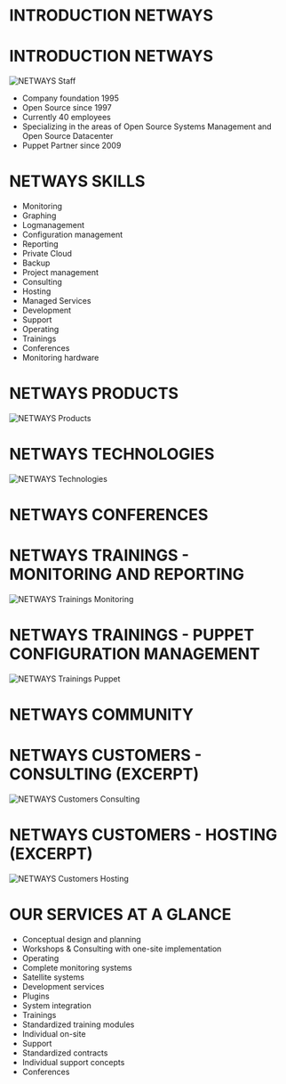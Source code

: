 <!SLIDE subsection>
# INTRODUCTION NETWAYS

<!SLIDE img_right>
# INTRODUCTION NETWAYS
![NETWAYS Staff](../_images/netways/Facebook_72dpi.jpg)

* Company foundation 1995
* Open Source since 1997
* Currently 40 employees
* Specializing in the areas of Open Source Systems Management and Open Source Datacenter
* Puppet Partner since 2009

<!SLIDE bullets_left-right>
# NETWAYS SKILLS

* Monitoring
* Graphing
* Logmanagement
* Configuration management
* Reporting
* Private Cloud
* Backup
* Project management
* Consulting
* Hosting
* Managed Services
* Development
* Support
* Operating
* Trainings
* Conferences
* Monitoring hardware

<!SLIDE single_img>
# NETWAYS PRODUCTS
![NETWAYS Products](../_images/netways/NETWAYS_Products.png)

<!SLIDE single_img>
# NETWAYS TECHNOLOGIES
![NETWAYS Technologies](../_images/netways/NETWAYS_Technologies.png)

<!SLIDE>
# NETWAYS CONFERENCES

<!SLIDE single_img>
# NETWAYS TRAININGS - MONITORING AND REPORTING
![NETWAYS Trainings Monitoring](../_images/netways/NETWAYS_Trainings_Monitoring.png)

<!SLIDE single_img>
# NETWAYS TRAININGS - PUPPET CONFIGURATION MANAGEMENT
![NETWAYS Trainings Puppet](../_images/netways/NETWAYS_Trainings_Puppet.png)

<!SLIDE>
# NETWAYS COMMUNITY

<!SLIDE single_img>
# NETWAYS CUSTOMERS - CONSULTING (EXCERPT)
![NETWAYS Customers Consulting](../_images/netways/NETWAYS_Customers_Consulting.png)

<!SLIDE single_img>
# NETWAYS CUSTOMERS - HOSTING (EXCERPT)
![NETWAYS Customers Hosting](../_images/netways/NETWAYS_Customers_Hosting.png)

<!SLIDE>
# OUR SERVICES AT A GLANCE

* Conceptual design and planning
* Workshops & Consulting with one-site implementation
* Operating
 * Complete monitoring systems
 * Satellite systems
* Development services
 * Plugins
 * System integration
* Trainings
 * Standardized training modules
 * Individual on-site
* Support
 * Standardized contracts
 * Individual support concepts
* Conferences

